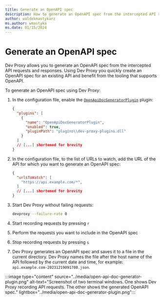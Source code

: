 ```yaml
---
title: Generate an OpenAPI spec
description: How to generate an OpenAPI spec from the intercepted API requests and responses
author: waldekmastykarz
ms.author: wmastyka
ms.date: 01/15/2024
---
```


# Generate an OpenAPI spec

Dev Proxy allows you to generate an OpenAPI spec from the intercepted API requests and responses. Using Dev Proxy you quickly create an OpenAPI spec for an existing API and benefit from the tooling that supports OpenAPI.

To generate an OpenAPI spec using Dev Proxy:

1. In the configuration file, enable the [`OpenApiDocGeneratorPlugin`](../technical-reference/openapidocgeneratorplugin.md) plugin:

    ```json
    {
      "plugins": [
        {
          "name": "OpenApiDocGeneratorPlugin",
          "enabled": true,
          "pluginPath": "plugins\\dev-proxy-plugins.dll"
        }
      ]
      // [...] shortened for brevity
    }
    ```

1. In the configuration file, to the list of URLs to watch, add the URL of the API for which you want to generate an OpenAPI spec:

    ```json
    { 
      "urlsToWatch": [
        "https://api.example.com/*",
      ]
      // [...] shortened for brevity
    }
    ```

1. Start Dev Proxy without failing requests:

    ```sh
    devproxy --failure-rate 0
    ```

1. Start recording requests by pressing `r`
1. Perform the requests you want to include in the OpenAPI spec
1. Stop recording requests by pressing `s`
1. Dev Proxy generates an OpenAPI spec and saves it to a file in the current directory. Dev Proxy names the file after the host name of the API followed by the current date and time, for example: `api.example.com-20231219091700.json`.

:::image type="content" source="../media/open-api-doc-generator-plugin.png" alt-text="Screenshot of two terminal windows. One shows Dev Proxy recording API requests. The other shows the generated OpenAPI spec." lightbox="../media/open-api-doc-generator-plugin.png":::
